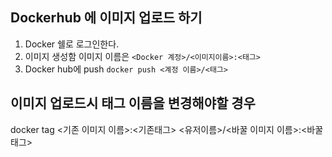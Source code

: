 ## Dockerhub 에 이미지 업로드 하기

1. Docker 쉘로 로그인한다.
2. 이미지 생성함 이미지 이름은 `<Docker 계정>/<이미지이름>:<태그>`
3. Docker hub에 push `docker push <계정 이름>/<태그>`

## 이미지 업로드시 태그 이름을 변경해야할 경우 

docker tag <기존 이미지 이름>:<기존태그>  <유저이름>/<바꿀 이미지 이름>:<바꿀태그>
